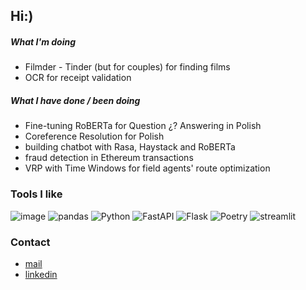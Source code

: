 ## Hi:)
<!-- [![Typing SVG](https://readme-typing-svg.demolab.com?font=Fira+Code&duration=4000&pause=3000&color=20CA1E&multiline=true&width=700&height=100&lines=I'm+a+Python+Developer+and+Machine+Learning+Enginee;I'm+a+Python+Developer+and+Machine+Learning+Enthusiast.)](https://git.io/typing-svg) -->

##### What I'm doing

- Filmder - Tinder (but for couples) for finding films
- OCR for receipt validation

##### What I have done / been doing 

- Fine-tuning RoBERTa for Question ¿? Answering in Polish
- Coreference Resolution for Polish
- building chatbot with Rasa, Haystack and RoBERTa
- fraud detection in Ethereum transactions
- VRP with Time Windows for field agents' route optimization

 ### Tools I like
![image](https://img.shields.io/badge/PyTorch%20Lightning-792DE4?style=for-the-badge&logo=pytorch-lightning&logoColor=white)
![pandas](https://img.shields.io/badge/Pandas-2C2D72?style=for-the-badge&logo=pandas&logoColor=white)
![Python](https://img.shields.io/badge/python-3670A0?style=for-the-badge&logo=python&logoColor=ffdd54)
![FastAPI](https://img.shields.io/badge/FastAPI-005571?style=for-the-badge&logo=fastapi)
![Flask](https://img.shields.io/badge/flask-%23000.svg?style=for-the-badge&logo=flask&logoColor=white)
![Poetry](https://img.shields.io/endpoint?style=for-the-badge&url=https://python-poetry.org/badge/v0.json)
![streamlit](https://img.shields.io/badge/Streamlit-FF4B4B?style=for-the-badge&logo=Streamlit&logoColor=white)

### Contact

- [mail](bartosz.k.roguski@gmail.com)
- [linkedin](https://www.linkedin.com/in/bartosz-roguski-04206a163/)
